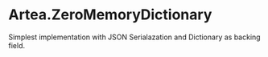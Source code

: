 # Artea.ZeroMemoryDictionary

Simplest implementation with JSON Serialazation and Dictionary as backing field.
